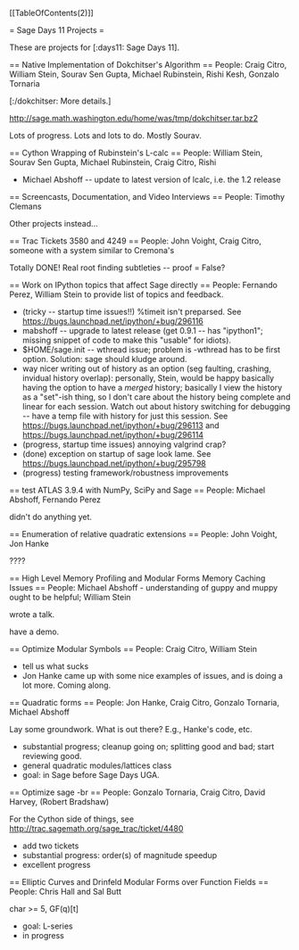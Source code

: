 [[TableOfContents(2)]]

= Sage Days 11 Projects =

These are projects for [:days11: Sage Days 11].


== Native Implementation of Dokchitser's Algorithm ==
People: Craig Citro, William Stein, Sourav Sen Gupta, Michael Rubinstein, Rishi Kesh, Gonzalo Tornaria

[:/dokchitser: More details.]

http://sage.math.washington.edu/home/was/tmp/dokchitser.tar.bz2

Lots of progress.  Lots and lots to do.  Mostly Sourav.


== Cython Wrapping of Rubinstein's L-calc ==
People: William Stein, Sourav Sen Gupta, Michael Rubinstein, Craig Citro, Rishi

  * Michael Abshoff -- update to latest version of lcalc, i.e. the 1.2 release
  
== Screencasts, Documentation, and Video Interviews ==
People: Timothy Clemans

Other projects instead...

== Trac Tickets 3580 and 4249 ==
People: John Voight, Craig Citro, someone with a system similar to Cremona's

Totally DONE!    Real root finding subtleties -- proof = False?

== Work on IPython topics that affect Sage directly ==
People: Fernando Perez, William Stein to provide list of topics and feedback.
  
 * (tricky -- startup time issues!!) %timeit isn't preparsed.  See https://bugs.launchpad.net/ipython/+bug/296116
 * mabshoff -- upgrade to latest release (get 0.9.1 -- has "ipython1"; missing snippet of code to make this "usable" for idiots).
 * $HOME/sage.init -- wthread issue; problem is -wthread has to be first option. Solution: sage should kludge around. 
 * way nicer writing out of history as an option (seg faulting, crashing, invidual history overlap): personally, Stein, would be happy basically having the option to have a *merged* history; basically I view the history as a "set"-ish thing, so I don't care about the history being complete and linear for each session.  Watch out about history switching for debugging -- have a temp file with history for just this session.   See https://bugs.launchpad.net/ipython/+bug/296113 and https://bugs.launchpad.net/ipython/+bug/296114
 * (progress, startup time issues) annoying valgrind crap?
 * (done) exception on startup of sage look lame.  See https://bugs.launchpad.net/ipython/+bug/295798
 * (progress) testing framework/robustness improvements

== test ATLAS 3.9.4 with NumPy, SciPy and Sage ==
People: Michael Abshoff, Fernando Perez

didn't do anything yet.

== Enumeration of relative quadratic extensions ==
People: John Voight, Jon Hanke

????
 

== High Level Memory Profiling and Modular Forms Memory Caching Issues ==
People: Michael Abshoff - understanding of guppy and muppy ought to be helpful; William Stein

wrote a talk.

have a demo.


== Optimize Modular Symbols ==
People: Craig Citro, William Stein
  * tell us what sucks
  * Jon Hanke came up with some nice examples of issues, and is doing a lot more.  Coming along.

== Quadratic forms ==
People: Jon Hanke, Craig Citro, Gonzalo Tornaria, Michael Abshoff

Lay some groundwork.  What is out there?   E.g., Hanke's code, etc.

 * substantial progress; cleanup going on; splitting good and bad; start reviewing good.  
 * general quadratic modules/lattices class
 * goal: in Sage before Sage Days UGA.

== Optimize sage -br ==
People: Gonzalo Tornaria, Craig Citro, David Harvey, (Robert Bradshaw)

 For the Cython side of things, see http://trac.sagemath.org/sage_trac/ticket/4480

 * add two tickets
 * substantial progress: order(s) of magnitude speedup
 * excellent progress


== Elliptic Curves and Drinfeld Modular Forms over Function Fields ==
People: Chris Hall and Sal Butt

  char >= 5, GF(q)[t]

  * goal: L-series
  * in progress
